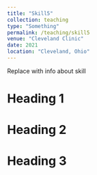```yaml
---
title: "Skill5"
collection: teaching
type: "Something"
permalink: /teaching/skill5
venue: "Cleveland Clinic"
date: 2021
location: "Cleveland, Ohio"
---
```


Replace with info about skill

Heading 1
======

Heading 2
======

Heading 3
======
